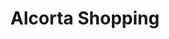 ---
title: "Alcorta Shopping"
url: /ciudad-autonoma-de-buenos-aires/alcorta-shopping/
shop: Einkaufszentrum
---